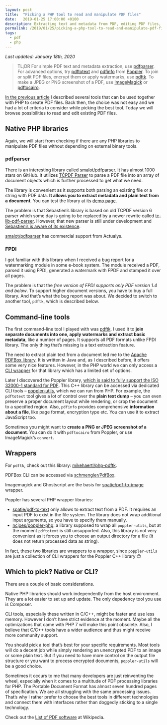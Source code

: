 ```yaml
---
layout: post
title:  "Picking a PHP tool to read and manipulate PDF files"
date:   2019-01-25 17:00:00 +0100
description: Extracting text and metadata from PDF, editing PDF files, adding stamps, extracting images, making screenshots. Updated for 2020.
permalink: /2019/01/25/picking-a-php-tool-to-read-and-manipulate-pdf-files/
tags:
  - pdf
  - php
---
```


*Last updated: January 18th, 2020*

> TL;DR For simple PDF text and metadata extraction, use [pdfparser](https://github.com/smalot/pdfparser). For advanced options, try [pdftotext](http://manpages.ubuntu.com/manpages/bionic/man1/pdftotext.1.html) and [pdfinfo](http://manpages.ubuntu.com/manpages/bionic/en/man1/pdfinfo.1.html) from [Poppler](https://poppler.freedesktop.org/). To join or split PDF files, encrypt them or apply watermarks, use [pdftk](https://www.pdflabs.com/docs/pdftk-man-page/). To make a JPEG or PNG screenshot of a PDF, use [ImageMagick](http://www.imagemagick.org/discourse-server/viewtopic.php?t=31313) or [pdftocairo](http://manpages.ubuntu.com/manpages/bionic/en/man1/pdftocairo.1.html).

[In the previous article](/2019/01/11/picking-a-php-tool-to-generate-pdfs/) I described several tools that can be used together with PHP to create PDF files. Back then, the choice was not easy and we had a lot of criteria to consider while picking the best tool. Today we will browse possibilities to read and edit existing PDF files.

## Native PHP libraries

Again, we will start from checking if there are any PHP libraries to manipulate PDF files without depending on external binary tools.

### pdfparser

There is an interesting library called [smalot/pdfparser](https://github.com/smalot/pdfparser). It has almost 1000 stars on GitHub. It utilizes [TCPDF Parser](https://github.com/tecnickcom/TCPDF/blob/master/tcpdf_parser.php) to parse a PDF file into an array of document objects which is further processed to get what we need.

The library is convenient as it supports both parsing an existing file or a string with PDF data. **It allows you to extract metadata and plain text from a document**. You can test the library at its [demo page](https://www.pdfparser.org/demo).

The problem is that Sebastien’s library is based on old TCPDF version 6 parser which some day is going to be replaced by a newer rewrite called [tc-lib-pdf-parser](https://github.com/tecnickcom/tc-lib-pdf-parser). However, that new parser is still under development and [Sebastien’s is aware of its existence](https://github.com/smalot/pdfparser/pull/92#issuecomment-205732819).

[smalot/pdfparser](https://github.com/smalot/pdfparser) has commercial support from Actualys.

### FPDI

I got familiar with this library when I received a bug report for a watermarking module in some e-book system. The module received a PDF, parsed it using FPDI, generated a watermark with FPDF and stamped it over all pages.

The problem is that the *free version of FPDI supports only PDF version 1.4 and below*. To support higher document versions, you have to buy a full library. And that’s what the bug report was about. We decided to switch to another tool, `pdftk`, which is described below.

## Command-line tools

The first command-line tool I played with was [pdftk](https://www.pdflabs.com/docs/pdftk-man-page/). I used it to **join separate documents into one, apply watermarks and extract basic metadata**, like a number of pages. It supports all PDF formats unlike FPDI library. The only thing that’s missing is a text extraction feature.

The need to extract plain text from a document led me to the [Apache PDFBox library](https://pdfbox.apache.org/). It is written in Java and, as I described before, it offers some very nice features. However, in the PHP world we can only access a [CLI wrapper](https://pdfbox.apache.org/2.0/commandline.html) for that library which has a limited set of options.

Later I discovered the Poppler library, [which is said to fully support the ISO 32000-1 standard for PDF](https://www.fsf.org/blogs/community/gnu-pdf-project-leaves-high-priority-projects-list-mission-complete). This C++ library can be accessed via dedicated CLI tools – [poppler-utils](https://en.wikipedia.org/wiki/Poppler_(software)#poppler-utils), which we can run from PHP. For example, the `pdftotext` tool gives a lot of control over the **plain text dump** – you can even preserve a proper document layout while rendering, or crop the document to a specified region. Also, `pdfinfo` provides comprehensive **information about a file**, like page format, encryption type etc. You can use it to extract JavaScript too.

Sometimes you might want to **create a PNG or JPEG screenshot of a document**. You can do it with `pdftocairo` from Poppler, or use ImageMagick’s `convert`.

## Wrappers

For `pdftk`, check out this library: [mikehaertl/php-pdftk](https://github.com/mikehaertl/php-pdftk).

PDFBox CLI can be accessed via [schmengler/PdfBox](https://github.com/schmengler/PdfBox).

Imagemagick and Ghostscript are the basis for [spatie/pdf-to-image](https://github.com/spatie/pdf-to-image) wrapper.

Poppler has several PHP wrapper libraries:

* [spatie/pdf-to-text](https://github.com/spatie/pdf-to-text) only allows to extract text from a PDF. It requires an input PDF to exist in the file system. The library does not wrap additional input arguments, so you have to specify them manually.
* [ncjoes/poppler-php](https://github.com/ncjoes/poppler-php): a library supposed to wrap all `poppler-utils`, but at the moment `pdftotext` is still unsupported. Also, this library is not very convenient as it forces you to choose an output directory for a file (it does not return processed data as string).

In fact, these two libraries are wrappers to a wrapper, since `poppler-utils` are just a collection of CLI wrappers for the Poppler C++ library 😉

## Which to pick? Native or CLI?

There are a couple of basic considerations.

Native PHP libraries should work independently from the host environment. They are a lot easier to set up and update. The only depedency tool you use is Composer.

CLI tools, especially these written in C/C++, might be faster and use less memory. However I don’t have strict evidence at the moment. Maybe all the optimizations that came with PHP 7 will make this point obsolete. Also, I believe that C/C++ tools have a wider audience and thus might receive more community support.

You should pick a tool that’s best for your specific requirements. Most tools will do a decent job while simply rendering an unencrypted PDF to an image or some plain text. But if you need to have more control on the output file structure or you want to process encrypted documents, `poppler-utils` will be a good choice.

Sometimes it occurs to me that many developers are just reinventing the wheel, especially when it comes to a multitude of PDF processing libraries for PHP. The Portable Document Format has almost seven hundred pages of specification. We are all struggling with the same processing issues. That’s why I rather prefer to choose the best tools in different technologies and connect them with interfaces rather than doggedly sticking to a single technology.

Check out the [List of PDF software](https://en.wikipedia.org/wiki/List_of_PDF_software) at Wikipedia.
